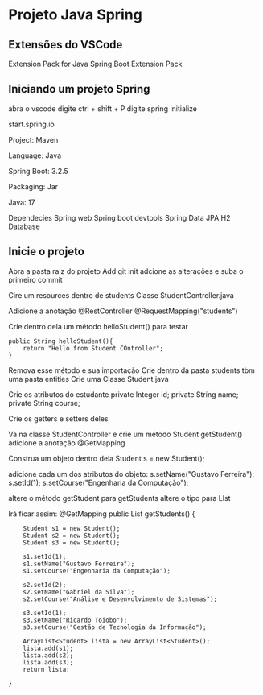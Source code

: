 # Projeto Java Spring

## Extensões do VSCode

Extension Pack for Java
Spring Boot Extension Pack

## Iniciando um projeto Spring

abra o vscode
digite ctrl + shift + P
digite spring initialize

start.spring.io

Project:
Maven

Language:
Java

Spring Boot:
3.2.5

Packaging:
Jar

Java:
17

Dependecies
Spring web
Spring boot devtools
Spring Data JPA
H2 Database

## Inicie o projeto

Abra a pasta raiz do projeto
Add git init
adcione as alterações e suba o primeiro commit

Cire um resources dentro de students
Classe StudentController.java

Adicione a anotação
@RestController
@RequestMapping("students")

Crie dentro dela um método helloStudent() para testar

    public String helloStudent(){
        return "Hello from Student COntroller";
    }

Remova esse método e sua importação
Crie dentro da pasta students tbm uma pasta entities
Crie uma Classe Student.java

Crie os atributos do estudante
private Integer id;
private String name;
private String course;

Crie os getters e setters deles

Va na classe StudentController e crie um método Student getStudent()
adicione a anotação
@GetMapping

Construa um objeto dentro dela
Student s = new Student();

adicione cada um dos atributos do objeto:
s.setName("Gustavo Ferreira");
s.setId(1);
s.setCourse("Engenharia da Computação");

altere o método getStudent para getStudents
altere o tipo para LIst<Student>

Irá ficar assim:
@GetMapping
public List<Student> getStudents() {

        Student s1 = new Student();
        Student s2 = new Student();
        Student s3 = new Student();

        s1.setId(1);
        s1.setName("Gustavo Ferreira");
        s1.setCourse("Engenharia da Computação");

        s2.setId(2);
        s2.setName("Gabriel da Silva");
        s2.setCourse("Análise e Desenvolvimento de Sistemas");

        s3.setId(1);
        s3.setName("Ricardo Toiobo");
        s3.setCourse("Gestão de Tecnologia da Informação");

        ArrayList<Student> lista = new ArrayList<Student>();
        lista.add(s1);
        lista.add(s2);
        lista.add(s3);
        return lista;

    }
